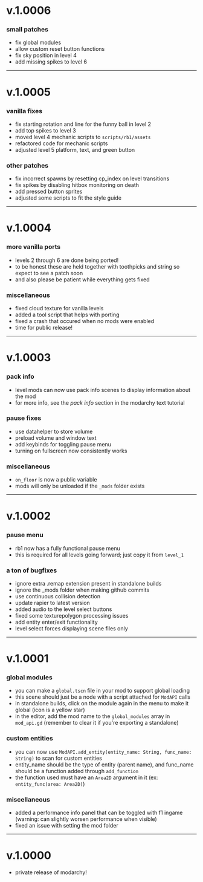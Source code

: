 # v.1.0006

### small patches
- fix global modules
- allow custom reset button functions
- fix sky position in level 4
- add missing spikes to level 6

---

# v.1.0005

### vanilla fixes
- fix starting rotation and line for the funny ball in level 2
- add top spikes to level 3
- moved level 4 mechanic scripts to `scripts/rb1/assets`
- refactored code for mechanic scripts
- adjusted level 5 platform, text, and green button

### other patches
- fix incorrect spawns by resetting cp_index on level transitions
- fix spikes by disabling hitbox monitoring on death
- add pressed button sprites
- adjusted some scripts to fit the style guide

---

# v.1.0004

### more vanilla ports
- levels 2 through 6 are done being ported!
- to be honest these are held together with toothpicks and string so expect to see a patch soon
- and also please be patient while everything gets fixed

### miscellaneous
- fixed cloud texture for vanilla levels
- added a tool script that helps with porting
- fixed a crash that occured when no mods were enabled
- time for public release!

---

# v.1.0003

### pack info
- level mods can now use pack info scenes to display information about the mod
- for more info, see the *pack info* section in the modarchy text tutorial

### pause fixes
- use datahelper to store volume
- preload volume and window text
- add keybinds for toggling pause menu
- turning on fullscreen now consistently works

### miscellaneous
- `on_floor` is now a public variable
- mods will only be unloaded if the `_mods` folder exists

---

# v.1.0002

### pause menu
- rb1 now has a fully functional pause menu
- this is required for all levels going forward; just copy it from `level_1`

### a ton of bugfixes
- ignore extra .remap extension present in standalone builds
- ignore the _mods folder when making github commits
- use continuous collision detection
- update rapier to latest version
- added audio to the level select buttons
- fixed some texturepolygon processing issues
- add entity enter/exit functionality
- level select forces displaying scene files only

---

# v.1.0001

### global modules
- you can make a `global.tscn` file in your mod to support global loading
- this scene should just be a node with a script attached for `ModAPI` calls
- in standalone builds, click on the module again in the menu to make it global (icon is a yellow star)
- in the editor, add the mod name to the `global_modules` array in `mod_api.gd` (remember to clear it if you're exporting a standalone)

### custom entities
- you can now use `ModAPI.add_entity(entity_name: String, func_name: String)` to scan for custom entities
- entity_name should be the type of entity (parent name), and func_name should be a function added through `add_function`
- the function used must have an `Area2D` argument in it (ex: `entity_func(area: Area2D)`)

### miscellaneous
- added a performance info panel that can be toggled with f1 ingame (warning: can slightly worsen performance when visible)
- fixed an issue with setting the mod folder

---

# v.1.0000

- private release of modarchy!
